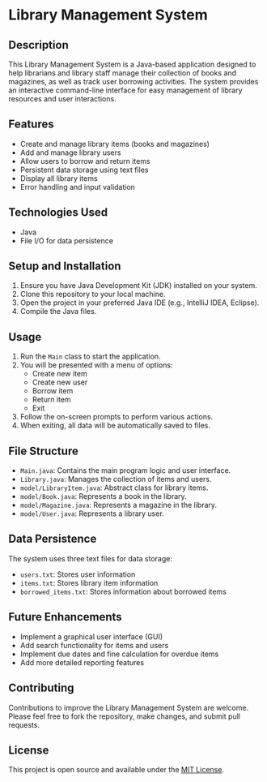 # Library Management System

## Description

This Library Management System is a Java-based application designed to help librarians and library staff manage their collection of books and magazines, as well as track user borrowing activities. The system provides an interactive command-line interface for easy management of library resources and user interactions.

## Features

- Create and manage library items (books and magazines)
- Add and manage library users
- Allow users to borrow and return items
- Persistent data storage using text files
- Display all library items
- Error handling and input validation

## Technologies Used

- Java
- File I/O for data persistence

## Setup and Installation

1. Ensure you have Java Development Kit (JDK) installed on your system.
2. Clone this repository to your local machine.
3. Open the project in your preferred Java IDE (e.g., IntelliJ IDEA, Eclipse).
4. Compile the Java files.

## Usage

1. Run the `Main` class to start the application.
2. You will be presented with a menu of options:
   - Create new item
   - Create new user
   - Borrow item
   - Return item
   - Exit
3. Follow the on-screen prompts to perform various actions.
4. When exiting, all data will be automatically saved to files.

## File Structure

- `Main.java`: Contains the main program logic and user interface.
- `Library.java`: Manages the collection of items and users.
- `model/LibraryItem.java`: Abstract class for library items.
- `model/Book.java`: Represents a book in the library.
- `model/Magazine.java`: Represents a magazine in the library.
- `model/User.java`: Represents a library user.

## Data Persistence

The system uses three text files for data storage:
- `users.txt`: Stores user information
- `items.txt`: Stores library item information
- `borrowed_items.txt`: Stores information about borrowed items

## Future Enhancements

- Implement a graphical user interface (GUI)
- Add search functionality for items and users
- Implement due dates and fine calculation for overdue items
- Add more detailed reporting features

## Contributing

Contributions to improve the Library Management System are welcome. Please feel free to fork the repository, make changes, and submit pull requests.

## License

This project is open source and available under the [MIT License](LICENSE).
 
